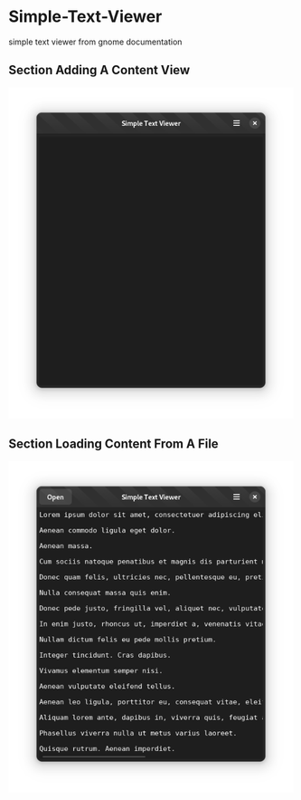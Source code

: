 # Simple-Text-Viewer

simple text viewer from gnome documentation

## Section Adding A Content View

![Adding A Content View](https://github.com/aerphanas/Simple-Text-Viewer/blob/main/media/Adding%20A%20Content%20View.png?raw=true "Adding A Content View")

## Section Loading Content From A File 

![Loading Content From A File](https://github.com/aerphanas/Simple-Text-Viewer/blob/main/media/Loading%20Content%20From%20A%20File.png?raw=true "Loading Content From A File")
